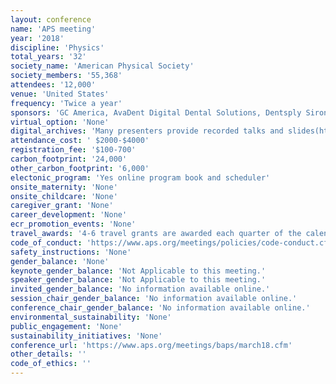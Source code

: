```yaml
---
layout: conference 
name: 'APS meeting'
year: '2018'
discipline: 'Physics'
total_years: '32'
society_name: 'American Physical Society'
society_members: '55,368'
attendees: '12,000'
venue: 'United States'
frequency: 'Twice a year'
sponsors: 'GC America, AvaDent Digital Dental Solutions, Dentsply Sirona Prosthetics, Ivoclar Vivadent, Panthera Dental, Straumann, Sesame Communications - Henry Schein One, Thommen Medical, ZirkonZahn, Southern Implants, Quintessence   , Palmeri Media Group'
virtual_option: 'None'
digital_archives: 'Many presenters provide recorded talks and slides(https://www.aps.org/meetings/multimedia/index.cfm?mtgYr=2018&mtgCd=MAR18&mtgUnit=&mtgVS=&mtgSE=0&fm=0&srhPresent=Go&prebacklink=yes), No digital posters'
attendance_cost: ' $2000-$4000'
registration_fee: '$100-700'
carbon_footprint: '24,000'
other_carbon_footprint: '6,000'
electonic_program: 'Yes online program book and scheduler'
onsite_maternity: 'None'
onsite_childcare: 'None'
caregiver_grant: 'None'
career_development: 'None'
ecr_promotion_events: 'None'
travel_awards: '4-6 travel grants are awarded each quarter of the calendar year up to $500 each'
code_of_conduct: 'https://www.aps.org/meetings/policies/code-conduct.cfm'
safety_instructions: 'None'
gender_balance: 'None'
keynote_gender_balance: 'Not Applicable to this meeting.'
speaker_gender_balance: 'Not Applicable to this meeting.'
invited_gender_balance: 'No information available online.'
session_chair_gender_balance: 'No information available online.'
conference_chair_gender_balance: 'No information available online.'
environmental_sustainability: 'None'
public_engagement: 'None'
sustainability_initiatives: 'None'
conference_url: 'https://www.aps.org/meetings/baps/march18.cfm'
other_details: ''
code_of_ethics: ''
---
```

